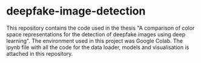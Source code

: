 # deepfake-image-detection

This repository contains the code used in the thesis "A comparison of color space representations for the detection of deepfake images using deep learning". The environment used in this project was Google Colab. The ipynb file with all the code for the data loader, models and visualisation is attached in this repository. 
